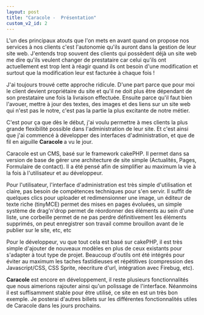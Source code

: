 ```yaml
---
layout: post
title: "Caracole -  Présentation"
custom_v2_id: 2
---
```


<p>L'un des principaux atouts que l'on mets en avant quand on propose nos services à nos clients c'est l'autonomie qu'ils auront dans la gestion de leur site web. J'entends trop souvent des clients qui possèdent déjà un site web me dire qu'ils veulent changer de prestataire car celui qu'ils ont actuellement est trop lent à réagir quand ils ont besoin d'une modification et surtout que la modification leur est facturée à chaque fois !</p>
<p>J'ai toujours trouvé cette approche ridicule. D'une part parce que pour moi le client devient propriétaire du site et qu'il ne doit plus être dépendant de son prestataire une fois la livraison effectuée. Ensuite parce qu'il faut bien l'avouer, mettre à jour des textes, des images et des liens sur un site web qui n'est pas le notre, c'est pas la partie la plus excitante de notre métier.</p>
<p>C'est pour ça que dès le début, j'ai voulu permettre à mes clients la plus grande flexibilité possible dans l'administration de leur site. Et c'est ainsi que j'ai commencé à développer des interfaces d'administration, et que de fil en aiguille <strong>Caracole </strong>a vu le jour.</p>
<p>Caracole est un CMS, basé sur le framework cakePHP. Il permet dans sa version de base de gérer une architecture de site simple (Actualités, Pages, Formulaire de contact). Il a été pensé afin de simplifier au maximum la vie à la fois à l'utilisateur et au développeur.</p>
<p>Pour l'utilisateur, l'interface d'administration est très simple d'utilisation et claire, pas besoin de compétences techniques pour s'en servir. Il suffit de quelques clics pour uploader et redimensionner une image, un éditeur de texte riche (tinyMCE) permet des mises en pages évoluées, un simple système de drag'n'drop permet de réordonner des éléments au sein d'une liste, une corbeille permet de ne pas perdre définitivement les éléments supprimés, on peut enregistrer son travail comme brouillon avant de le publier sur le site, etc, etc</p>
<p>Pour le développeur, vu que tout cela est basé sur cakePHP, il est très simple d'ajouter de nouveaux modèles en plus de ceux existants pour s'adapter à tout type de projet. Beaucoup d'outils ont été intégrés pour éviter au maximum les taches fastidieuses et répétitives (compression des Javascript/CSS, CSS Sprite, réecriture d'url, intégration avec Firebug, etc).</p>
<p><strong>Caracole </strong>est encore en développement, il reste plusieurs fonctionnalités que nous aimerions rajouter ainsi qu'un polissage de l'interface. Néanmoins il est suffisamment stable pour être utilisé, ce site en est un très bon exemple. Je posterai d'autres billets sur les différentes fonctionnalités utiles de Caracole dans les jours prochains.</p>